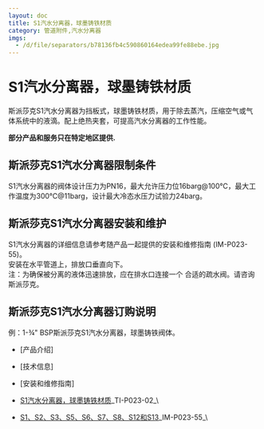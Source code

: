 ```yaml
---
layout: doc
title: S1汽水分离器，球墨铸铁材质
category: 管道附件,汽水分离器
imgs:
  - /d/file/separators/b78136fb4c590860164edea99fe88ebe.jpg
---
```


# S1汽水分离器，球墨铸铁材质

斯派莎克S1汽水分离器为挡板式，球墨铸铁材质，用于除去蒸汽，压缩空气或气体系统中的液滴。配上绝热夹套，可提高汽水分离器的工作性能。

**部分产品和服务只在特定地区提供.**

## 斯派莎克S1汽水分离器限制条件

S1汽水分离器的阀体设计压力为PN16，最大允许压力位16barg@100℃，最大工作温度为300℃@11barg，设计最大冷态水压力试验力24barg。

## 斯派莎克S1汽水分离器安装和维护

S1汽水分离器的详细信息请参考随产品一起提供的安装和维修指南 (IM-P023-55)。  
安装在水平管道上，排放口垂直向下。  
注：为确保被分离的液体迅速排放，应在排水口连接一个 合适的疏水阀。请咨询斯派莎克。

## 斯派莎克S1汽水分离器订购说明

例：1-¾" BSP斯派莎克S1汽水分离器，球墨铸铁阀体。

- [产品介绍]
- [技术信息]
- [安装和维修指南]

- [S1汽水分离器，球墨铸铁材质](https://assets.spiraxvalve.com/pdf/TI-P023-02-S1%20汽水分离器，球墨铸铁材质.pdf)\_TI-P023-02\_\

- [S1、S2、S3、S5、S6、S7、S8、S12和S13](https://assets.spiraxvalve.com/pdf/IM-P023-55-S1、S2、S3、S5、S6、S7、S8、S12和S13汽水分离器.pdf)\_IM-P023-55\_\

